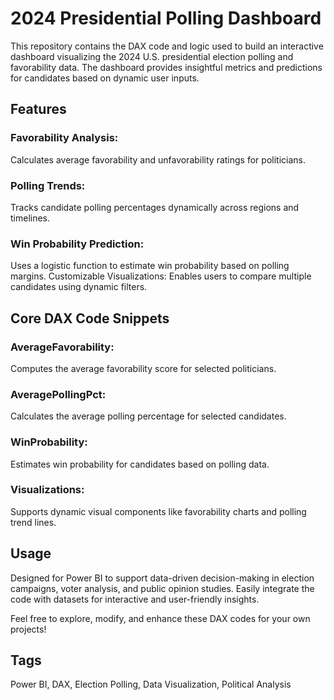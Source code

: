 # 2024 Presidential Polling Dashboard

This repository contains the DAX code and logic used to build an interactive dashboard visualizing the 2024 U.S. presidential election polling and favorability data. The dashboard provides insightful metrics and predictions for candidates based on dynamic user inputs.

## Features

### Favorability Analysis: 
Calculates average favorability and unfavorability ratings for politicians.

### Polling Trends: 
Tracks candidate polling percentages dynamically across regions and timelines.

### Win Probability Prediction: 
Uses a logistic function to estimate win probability based on polling margins.
Customizable Visualizations: Enables users to compare multiple candidates using dynamic filters.

## Core DAX Code Snippets

### AverageFavorability: 
Computes the average favorability score for selected politicians.

### AveragePollingPct: 
Calculates the average polling percentage for selected candidates.

### WinProbability: 
Estimates win probability for candidates based on polling data.

### Visualizations: 
Supports dynamic visual components like favorability charts and polling trend lines.

## Usage

Designed for Power BI to support data-driven decision-making in election campaigns, voter analysis, and public opinion studies. Easily integrate the code with datasets for interactive and user-friendly insights.

Feel free to explore, modify, and enhance these DAX codes for your own projects!

## Tags

Power BI, DAX, Election Polling, Data Visualization, Political Analysis


